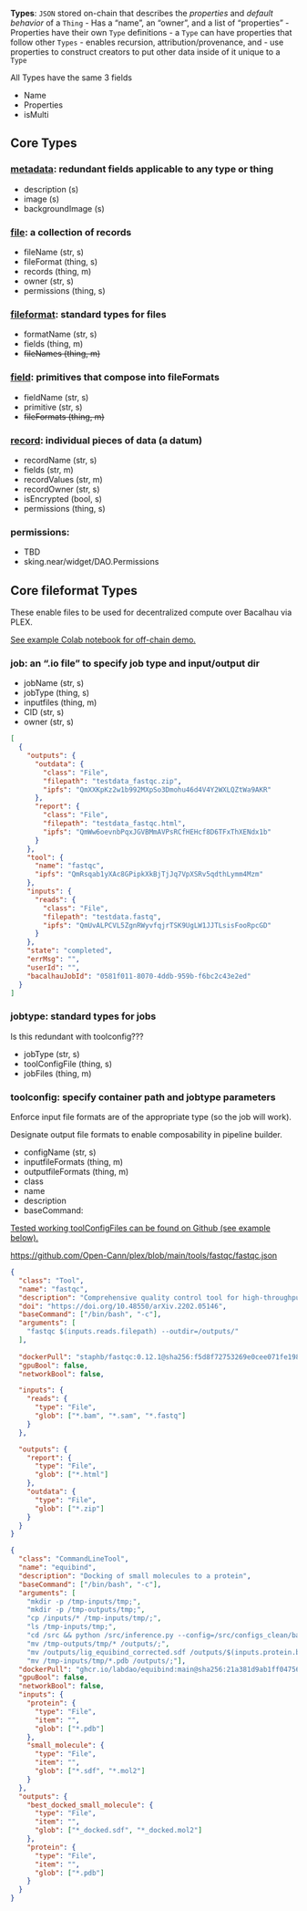 **Types**: `JSON` stored on-chain that describes the *properties* and *default behavior* of a `Thing`
    - Has a “name”, an “owner”, and a list of “properties”
    - Properties have their own `Type` definitions
    - a `Type` can have properties that follow other `Types`
        - enables recursion, attribution/provenance, and
        - use properties to construct creators to put other data inside of it unique to a `Type`

All Types have the same 3 fields
- Name
- Properties
- isMulti

## Core Types

### [metadata](https://everything.dev/every.near/widget/every.type.create?typeSrc=every.near/type/metadata): redundant fields applicable to any type or thing

- description (s)
- image (s)
- backgroundImage (s)

### [file](https://everything.dev/every.near/widget/every.type.create?typeSrc=flowscience.near/type/file): a collection of records

- fileName (str, s)
- fileFormat (thing, s)
- records (thing, m)
- owner (str, s)
- permissions (thing, s)

### [fileformat](https://everything.dev/every.near/widget/every.type.create?typeSrc=flowscience.near/type/fileformat): standard types for files

- formatName (str, s)
- fields (thing, m)
- ~~fileNames (thing, m)~~

### [field](https://everything.dev/every.near/widget/every.type.create?typeSrc=flowscience.near/type/field): primitives that compose into fileFormats

- fieldName (str, s)
- primitive (str, s)
- ~~fileFormats (thing, m)~~

### [record](https://everything.dev/every.near/widget/every.type.create?typeSrc=flowscience.near/type/record): individual pieces of data (a datum)

- recordName (str, s)
- fields (str, m)
- recordValues (str, m)
- recordOwner (str, s)
- isEncrypted (bool, s)
- permissions (thing, s)

### permissions:

- TBD
- sking.near/widget/DAO.Permissions

## Core fileformat Types

These enable files to be used for decentralized compute over Bacalhau via PLEX.

[See example Colab notebook for off-chain demo.](https://colab.research.google.com/drive/1wHWzHR6zHYUm3RsPJ2pJh2t2WgLti34E?usp=sharing)

### job: an “.io file” to specify job type and input/output dir

- jobName (str, s)
- jobType (thing, s)
- inputfiles (thing, m)
- CID (str, s)
- owner (str, s)

```json
[
  {
    "outputs": {
      "outdata": {
        "class": "File",
        "filepath": "testdata_fastqc.zip",
        "ipfs": "QmXXKpKz2w1b992MXpSo3Dmohu46d4V4Y2WXLQZtWa9AKR"
      },
      "report": {
        "class": "File",
        "filepath": "testdata_fastqc.html",
        "ipfs": "QmWw6oevnbPqxJGVBMmAVPsRCfHEHcf8D6TFxThXENdx1b"
      }
    },
    "tool": {
      "name": "fastqc",
      "ipfs": "QmRsqab1yXAc8GPipkXkBjTjJq7VpXSRv5qdthLymm4Mzm"
    },
    "inputs": {
      "reads": {
        "class": "File",
        "filepath": "testdata.fastq",
        "ipfs": "QmUvALPCVL5ZgnRWyvfqjrTSK9UgLW1JJTLsisFooRpcGD"
      }
    },
    "state": "completed",
    "errMsg": "",
    "userId": "",
    "bacalhauJobId": "0581f011-8070-4ddb-959b-f6bc2c43e2ed"
  }
]
```

### jobtype: standard types for jobs

Is this redundant with toolconfig???

- jobType (str, s)
- toolConfigFile (thing, s)
- jobFiles (thing, m)

### toolconfig: specify container path and jobtype parameters

Enforce input file formats are of the appropriate type (so the job will work).

Designate output file formats to enable composability in pipeline builder.

- configName (str, s)
- inputfileFormats (thing, m)
- outputfileFormats (thing, m)
- class
- name
- description
- baseCommand:

[Tested working toolConfigFiles can be found on Github (see example below).](https://github.com/Open-Cann/plex/tree/main/tools)

https://github.com/Open-Cann/plex/blob/main/tools/fastqc/fastqc.json

```json
{
  "class": "Tool",
  "name": "fastqc",
  "description": "Comprehensive quality control tool for high-throughput sequence data",
  "doi": "https://doi.org/10.48550/arXiv.2202.05146",
  "baseCommand": ["/bin/bash", "-c"],
  "arguments": [
    "fastqc $(inputs.reads.filepath) --outdir=/outputs/"
  ],
  
  "dockerPull": "staphb/fastqc:0.12.1@sha256:f5d8f72753269e0cee071fe198c89a59a1f8071445739b3398f7818f7cb039ae",
  "gpuBool": false,
  "networkBool": false,

  "inputs": {
    "reads": {
      "type": "File",
      "glob": ["*.bam", "*.sam", "*.fastq"]
    }
  },

  "outputs": {
    "report": {
      "type": "File",
      "glob": ["*.html"]
    },      
    "outdata": {
      "type": "File",
      "glob": ["*.zip"]
    }
  }
}
```

```json
{
  "class": "CommandLineTool",
  "name": "equibind",
  "description": "Docking of small molecules to a protein",
  "baseCommand": ["/bin/bash", "-c"],
  "arguments": [
    "mkdir -p /tmp-inputs/tmp;",
    "mkdir -p /tmp-outputs/tmp;",
    "cp /inputs/* /tmp-inputs/tmp/;",
    "ls /tmp-inputs/tmp;",
    "cd /src && python /src/inference.py --config=/src/configs_clean/bacalhau.yml;",
    "mv /tmp-outputs/tmp/* /outputs/;",
    "mv /outputs/lig_equibind_corrected.sdf /outputs/$(inputs.protein.basename)_$(inputs.small_molecule.basename)_docked.$(inputs.small_molecule.ext);",
    "mv /tmp-inputs/tmp/*.pdb /outputs/;"],
  "dockerPull": "ghcr.io/labdao/equibind:main@sha256:21a381d9ab1ff047565685044569c8536a55e489c9531326498b28d6b3cc244f",
  "gpuBool": false,
  "networkBool": false,
  "inputs": {
    "protein": {
      "type": "File",
      "item": "",
      "glob": ["*.pdb"]
    },
    "small_molecule": {
      "type": "File",
      "item": "",
      "glob": ["*.sdf", "*.mol2"]
    }
  },
  "outputs": {
    "best_docked_small_molecule": {
      "type": "File",
      "item": "",
      "glob": ["*_docked.sdf", "*_docked.mol2"]
    },
    "protein": {
      "type": "File", 
      "item": "",
      "glob": ["*.pdb"]
    }
  }
}
```